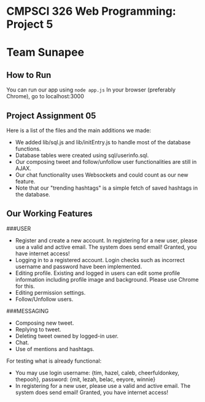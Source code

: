 # CMPSCI 326 Web Programming: Project 5
# Team Sunapee

## How to Run
You can run our app using `node app.js`
In your browser (preferably Chrome), go to localhost:3000
 
## Project Assignment 05

Here is a list of the files and the main additions we made:
* We added lib/sql.js and lib/initEntry.js to handle most of the database functions.
* Database tables were created using sql/userinfo.sql.
* Our composing tweet and follow/unfollow user functionalities are still in AJAX.
* Our chat functionality uses Websockets and could count as our new feature.
* Note that our "trending hashtags" is a simple fetch of saved hashtags in the database.

## Our Working Features
###USER
* Register and create a new account. In registering for a new user, please use a valid and active email. The system does send email! Granted, you have internet access!
* Logging in to a registered account. Login checks such as incorrect username and password have been implemented.
* Editing profile. Existing and logged in users can edit some profile information including profile image and background. Please use Chrome for this.
* Editing permission settings.
* Follow/Unfollow users.

###MESSAGING
* Composing new tweet.
* Replying to tweet.
* Deleting tweet owned by logged-in user.
* Chat.
* Use of mentions and hashtags.

For testing what is already functional:
* You may use login username: {tim, hazel, caleb, cheerfuldonkey, thepooh}, password: {mit, lezah, belac, eeyore, winnie}
* In registering for a new user, please use a valid and active email. The system does send email! Granted, you have internet access!
